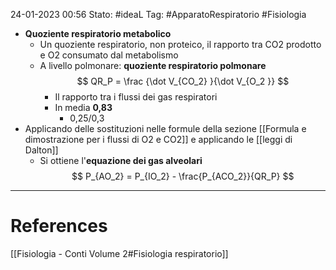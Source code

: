 24-01-2023 00:56
Stato: #ideaL 
Tag: #ApparatoRespiratorio #Fisiologia 

- **Quoziente respiratorio metabolico**
    - Un quoziente respiratorio, non proteico, il rapporto tra CO2 prodotto e O2 consumato dal metabolismo
    - A livello polmonare: **quoziente respiratorio polmonare** $$ QR_P = \frac {\dot V_{CO_2} }{\dot V_{O_2 }} $$
        - Il rapporto tra i flussi dei gas respiratori
        - In media **0,83** 
            - 0,25/0,3
- Applicando delle sostituzioni nelle formule della sezione [[Formula e dimostrazione per i flussi di O2 e CO2]] e applicando le [[leggi di Dalton]]
    - Si ottiene l'**equazione dei gas alveolari** $$ P_{AO_2} = P_{IO_2} - \frac{P_{ACO_2}}{QR_P} $$



---
# References 
[[Fisiologia  - Conti Volume 2#Fisiologia respiratorio]]
